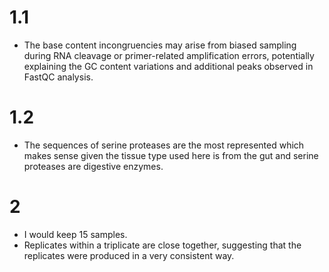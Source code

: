 # 1.1
- The base content incongruencies may arise from biased sampling during RNA cleavage or primer-related amplification errors, potentially explaining the GC content variations and additional peaks observed in FastQC analysis.

# 1.2
- The sequences of serine proteases are the most represented which makes sense given the tissue type used here is from the gut and serine proteases are digestive enzymes.

# 2
- I would keep 15 samples.
- Replicates within a triplicate are close together, suggesting that the replicates were produced in a very consistent way.